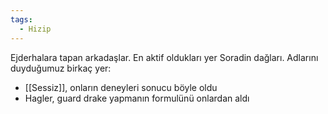 ```yaml
---  
tags:  
  - Hizip  
---  
```

  
Ejderhalara tapan arkadaşlar. En aktif oldukları yer Soradin dağları. Adlarını duyduğumuz birkaç yer:  
  
- [[Sessiz]], onların deneyleri sonucu böyle oldu  
- Hagler, guard drake yapmanın formulünü onlardan aldı